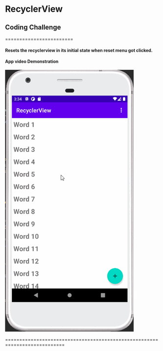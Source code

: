 RecyclerView
======================
## Coding Challenge
========================
#### Resets the recyclerview in its initial state when reset menu got clicked.
#### App video Demonstration
![](./coding_challenge.gif)

===========================================================================